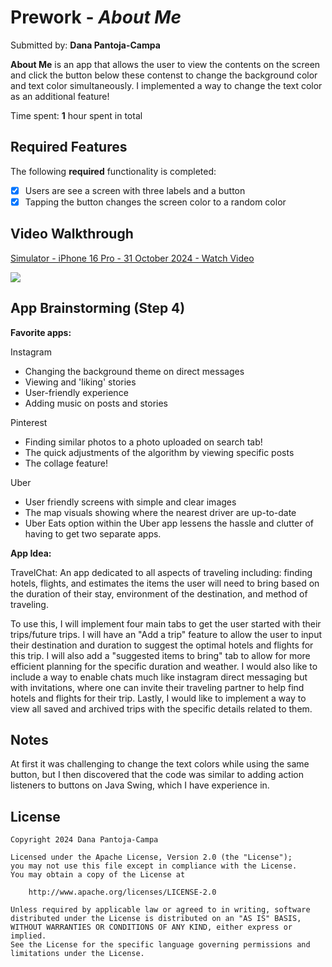 # Prework - *About Me*

Submitted by: **Dana Pantoja-Campa**

**About Me** is an app that allows the user to view the contents on the screen and click the button below these contenst to change the background color and text color simultaneously. I implemented a way to change the text color as an additional feature!

Time spent: **1** hour spent in total

## Required Features

The following **required** functionality is completed:

- [x] Users are see a screen with three labels and a button
- [x] Tapping the button changes the screen color to a random color
 
## Video Walkthrough

<div>
    <a href="https://www.loom.com/share/cb71759f610c48ccad9d107d8aa816dc">
      <p>Simulator - iPhone 16 Pro - 31 October 2024 - Watch Video</p>
    </a>
    <a href="https://www.loom.com/share/cb71759f610c48ccad9d107d8aa816dc">
      <img style="max-width:300px;" src="https://cdn.loom.com/sessions/thumbnails/cb71759f610c48ccad9d107d8aa816dc-9c48483f9faa0dc7-full-play.gif">
    </a>
  </div>


## App Brainstorming (Step 4)

**Favorite apps:**

Instagram
- Changing the background theme on direct messages
- Viewing and 'liking' stories
- User-friendly experience
- Adding music on posts and stories

Pinterest
- Finding similar photos to a photo uploaded on search tab!
- The quick adjustments of the algorithm by viewing specific posts
- The collage feature!

Uber
- User friendly screens with simple and clear images
- The map visuals showing where the nearest driver are up-to-date
- Uber Eats option within the Uber app lessens the hassle and clutter of having to get two separate apps.

**App Idea:**

TravelChat: An app dedicated to all aspects of traveling including: finding hotels, flights, and estimates the items the user will need to bring based on the duration of their stay, environment of the destination, and method of traveling.

To use this, I will implement four main tabs to get the user started with their trips/future trips. I will have an "Add a trip" feature to allow the user to input their destination and duration to suggest the optimal hotels and flights for this trip. I will also add a "suggested items to bring" tab to allow for more efficient planning for the specific duration and weather. I would also like to include a way to enable chats much like instagram direct messaging but with invitations, where one can invite their traveling partner to help find hotels and flights for their trip. Lastly, I would like to implement a way to view all saved and archived trips with the specific details related to them.





## Notes

At first it was challenging to change the text colors while using the same button, but I then discovered that the code was similar to adding action listeners to buttons on Java Swing, which I have experience in.

## License

    Copyright 2024 Dana Pantoja-Campa

    Licensed under the Apache License, Version 2.0 (the "License");
    you may not use this file except in compliance with the License.
    You may obtain a copy of the License at

        http://www.apache.org/licenses/LICENSE-2.0

    Unless required by applicable law or agreed to in writing, software
    distributed under the License is distributed on an "AS IS" BASIS,
    WITHOUT WARRANTIES OR CONDITIONS OF ANY KIND, either express or implied.
    See the License for the specific language governing permissions and
    limitations under the License.
